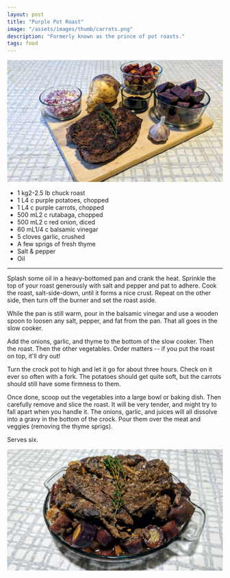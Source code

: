 ```yaml
---
layout: post
title: "Purple Pot Roast"
image: "/assets/images/thumb/carrots.png"
description: "Formerly known as the prince of pot roasts."
tags: food
---
```


![Purple Pot Roast Ingredients](/assets/images/pot-roast-ingredients-16x9.png)

- <span class="metric">1 kg</span><span class="imperial">2-2.5 lb</span> chuck roast
- <span class="metric">1 L</span><span class="imperial">4 c</span> purple potatoes, chopped
- <span class="metric">1 L</span><span class="imperial">4 c</span> purple carrots, chopped
- <span class="metric">500 mL</span><span class="imperial">2 c</span> rutabaga, chopped
- <span class="metric">500 mL</span><span class="imperial">2 c</span> red onion, diced
- <span class="metric">60 mL</span><span class="imperial">1/4 c</span> balsamic vinegar
- 5 cloves garlic, crushed
- A few sprigs of fresh thyme
- Salt & pepper
- Oil

---

Splash some oil in a heavy-bottomed pan and crank the heat. Sprinkle the top of your roast generously with salt and pepper and pat to adhere. Cook the roast, salt-side-down, until it forms a nice crust. Repeat on the other side, then turn off the burner and set the roast aside.

While the pan is still warm, pour in the balsamic vinegar and use a wooden spoon to loosen any salt, pepper, and fat from the pan. That all goes in the slow cooker.

Add the onions, garlic, and thyme to the bottom of the slow cooker. Then the roast. Then the other vegetables. Order matters -- if you put the roast on top, it'll dry out!

Turn the crock pot to high and let it go for about three hours. Check on it ever so often with a fork. The potatoes should get quite soft, but the carrots should still have some firmness to them.

Once done, scoop out the vegetables into a large bowl or baking dish. Then carefully remove and slice the roast. It will be very tender, and might try to fall apart when you handle it. The onions, garlic, and juices will all dissolve into a gravy in the bottom of the crock. Pour them over the meat and veggies (removing the thyme sprigs).

Serves six.

![Purple Pot Roast](/assets/images/pot-roast-16x9.png)
